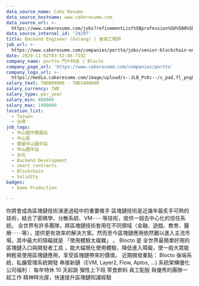 ```yaml
---
data_source_name: Cake Resume
data_source_hostname: www.cakeresume.com
data_source_url: >-
  https://www.cakeresume.com/jobs?refinementList%5Bprofession%5D%5B0%5D=game-production&range%5Bsalary_range%5D%5Bmin%5D=100000
data_source_internal_id: '24297'
title: Backend Engineer (Golang) | 後端工程師
job_url: >-
  https://www.cakeresume.com/companies/portto/jobs/senior-blockchain-engineer-golang
date: 2020-11-02T03:52:06.719Z
company_name: portto 門戶科技 | Blocto
company_page_url: 'https://www.cakeresume.com/companies/portto'
company_logo_url: >-
  https://media.cakeresume.com/image/upload/s--JLB_PcKc--/c_pad,fl_png8,h_200,w_200/v1671585712/whc1srb2o0bd5asmlqnz.png
salary_text: TWD800000 - TWD1400000
salary_currency: TWD
salary_type: per_year
salary_min: 800000
salary_max: 1400000
location_list:
  - Taiwan
  - 台灣
job_tags:
  - 中山國中捷運站
  - 中山區
  - 捷運中山國中站
  - 中山國中站
  - 台北
  - Backend Development
  - smart contracts
  - Blockchain
  - Solidity
badges:
  - Game Production

---
```


你將會成為區塊鏈技術演進過程中的重要推手 區塊鏈技術是近幾年最炙手可熱的技術，結合了密碼學、分散系統、VM⋯⋯等技術，提供一個去中心化的信任系統。 全世界有許多團隊，將區塊鏈技術套用在不同領域（金融、遊戲、教育、醫療⋯⋯等），提供更有效率的解決方案。然而至今區塊鏈應用依然難以進入主流市場，其中最大的阻礙就是 「使用體驗太複雜」 。 Blocto 是 全世界最簡單好用的區塊鏈入口與開發者工具 ，能大幅簡化使用體驗，降低進入障礙，使一般大眾能夠輕易使用區塊鏈應用，享受區塊鏈帶來的價值。 近期開發重點： Blocto 後端系統、私鑰管理系統開發 串接新鏈（EVM, Layer2, Flow, Aptos, ...) 系統架構優化 公司福利： 每年特休 10 天起跳 彈性上下班 零食飲料 員工配股 與優秀的團隊一起工作 精神時光屋，快速提升區塊鏈知識經驗